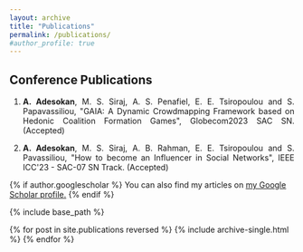 ```yaml
---
layout: archive
title: "Publications"
permalink: /publications/
#author_profile: true
---
```

<!---
<H2>Journal Publications</H2>

<ol>
   <li><p align="justify"><b>M. S. Siraj</b>, A. B. Rahman, M. Diamanti, E. E. Tsiropoulou and S. Papavassiliou, "Alternative Positioning, Navigation, and Timing Enabled by Games in Satisfaction Form and Reconfigurable Intelligent Surfaces," in IEEE Systems Journal, doi: 10.1109/JSYST.2023.3268989.</p></li>
  <li><p align="justify"><b>M. S. Siraj</b>, A. B. Rahman, M. Diamanti, E. E. Tsiropoulou and S. Pavassiliou, "Alternative Positioning, Navigation, and Timing enabled by Games in Satisfaction Form and Reconfigurable Intelligent Surfaces", IEEE Systems Journal. (Accepted)</p></li>
</ol>
-->
<H2>Conference Publications</H2>

<ol>
   <li><p align="justify"><b>A. Adesokan</b>, M. S. Siraj, A. S. Penafiel, E. E. Tsiropoulou and S. Papavassiliou, "GAIA: A Dynamic Crowdmapping Framework based on Hedonic Coalition Formation Games", Globecom2023 SAC SN. (Accepted)</p></li>
  <li><p align="justify"><b>A. Adesokan</b>, M. S. Siraj, A. B. Rahman, E. E. Tsiropoulou and S. Pavassiliou, "How to become an Influencer in Social Networks", IEEE ICC'23 - SAC-07 SN Track. (Accepted)</p></li>
</ol>


{% if author.googlescholar %}
  You can also find my articles on <u><a href="{{author.googlescholar}}">my Google Scholar profile</a>.</u>
{% endif %}

{% include base_path %}

{% for post in site.publications reversed %}
  {% include archive-single.html %}
{% endfor %}
